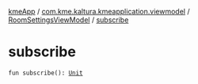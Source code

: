 [kmeApp](../../index.md) / [com.kme.kaltura.kmeapplication.viewmodel](../index.md) / [RoomSettingsViewModel](index.md) / [subscribe](./subscribe.md)

# subscribe

`fun subscribe(): `[`Unit`](https://kotlinlang.org/api/latest/jvm/stdlib/kotlin/-unit/index.html)